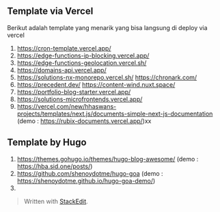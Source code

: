 ## Template via Vercel

Berikut adalah template yang menarik yang bisa langsung di deploy via vercel

 1. https://cron-template.vercel.app/
 2. https://edge-functions-ip-blocking.vercel.app/
 3. https://edge-functions-geolocation.vercel.sh/
 4. https://domains-api.vercel.app/
 5. https://solutions-nx-monorepo.vercel.sh/ https://chronark.com/
 6. https://precedent.dev/ https://content-wind.nuxt.space/
 7. https://portfolio-blog-starter.vercel.app/
 8. https://solutions-microfrontends.vercel.app/
 9. https://vercel.com/new/hhaswans-projects/templates/next.js/documents-simple-next-js-documentation (demo : https://rubix-documents.vercel.app/)xx


## Template by Hugo

1. https://themes.gohugo.io/themes/hugo-blog-awesome/ (demo : https://hba.sid.one/posts/)
2. https://github.com/shenoydotme/hugo-goa (demo : https://shenoydotme.github.io/hugo-goa-demo/)
3. 
> Written with [StackEdit](https://stackedit.io/).
